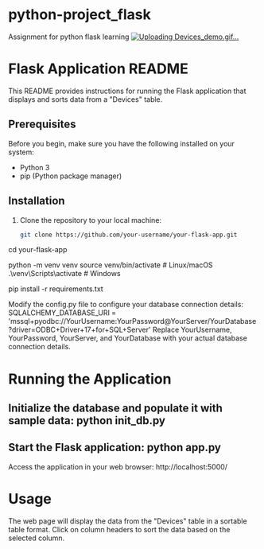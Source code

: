 # python-project_flask
Assignment for python flask learning
[![Uploading Devices_demo.gif…]()](https://github02.hclpnp.com/storage/user/2187/files/17f45cd6-0a23-4c79-903c-d53d8f02dc83
)

# Flask Application README

This README provides instructions for running the Flask application that displays and sorts data from a "Devices" table.

## Prerequisites

Before you begin, make sure you have the following installed on your system:

- Python 3
- pip (Python package manager)

## Installation

1. Clone the repository to your local machine:

   ```bash
   git clone https://github.com/your-username/your-flask-app.git

cd your-flask-app

python -m venv venv
source venv/bin/activate  # Linux/macOS
.\venv\Scripts\activate  # Windows

pip install -r requirements.txt

Modify the config.py file to configure your database connection details:
SQLALCHEMY_DATABASE_URI = 'mssql+pyodbc://YourUsername:YourPassword@YourServer/YourDatabase?driver=ODBC+Driver+17+for+SQL+Server'
Replace YourUsername, YourPassword, YourServer, and YourDatabase with your actual database connection details.


# Running the Application
Initialize the database and populate it with sample data:
python init_db.py
---------------

Start the Flask application:
python app.py
-------------

Access the application in your web browser:
http://localhost:5000/

# Usage
The web page will display the data from the "Devices" table in a sortable table format.
Click on column headers to sort the data based on the selected column.



